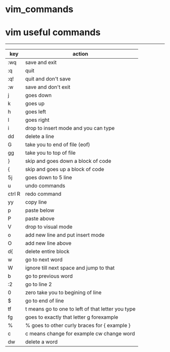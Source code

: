 # vim_commands
# vim useful commands 
---
| key | action |
|-|-|
| :wq | save and exit |
| :q | quit |
| :q! | quit and don't save |
| :w | save and don't exit |
| j | goes down |
| k | goes up |
| h | goes left |
| l | goes right |
| i | drop to insert mode and you can type |
| dd | delete a line |
| G | take you to end of file (eof) |
| gg | take you to top of file |
| } | skip and goes down a block of code |
| { | skip and goes up a block of code |
| 5j | goes down to 5 line|
| u | undo commands |
| ctrl R | redo command |
| yy | copy line |
| p | paste below |
| P | paste above |
| V | drop to visual mode |
| o | add new line and put insert mode |
| O | add new line above|
| d{ | delete entire block |
| w | go to next word |
| W | ignore till next space and jump to that |
| b | go to previous word |
| :2 | go to line 2 |
| 0 | zero take you to begining of line |
| $ | go to end of line |
| tf | t means go to one to left of that letter you type |
| fg | goes to exactly that letter g forexample |
| % | % goes to other curly braces for { example } |
| c | c means change for example cw change word |
| dw | delete a word |
                            
